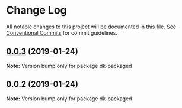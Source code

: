 # Change Log

All notable changes to this project will be documented in this file.
See [Conventional Commits](https://conventionalcommits.org) for commit guidelines.

## [0.0.3](https://github.com/den4kox/testlerna/compare/dk-packaged@0.0.2...dk-packaged@0.0.3) (2019-01-24)

**Note:** Version bump only for package dk-packaged





## 0.0.2 (2019-01-24)

**Note:** Version bump only for package dk-packaged
